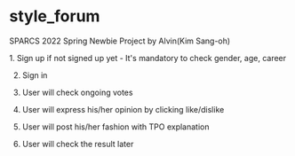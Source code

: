# style_forum
SPARCS 2022 Spring Newbie Project by Alvin(Kim Sang-oh)

<Scenario>
1. Sign up if not signed up yet  
- It's mandatory to check gender, age, career  
  
2. Sign in  
  
3. User will check ongoing votes  
  
4. User will express his/her opinion by clicking like/dislike  
  
5. User will post his/her fashion with TPO explanation  
  
6. User will check the result later  
